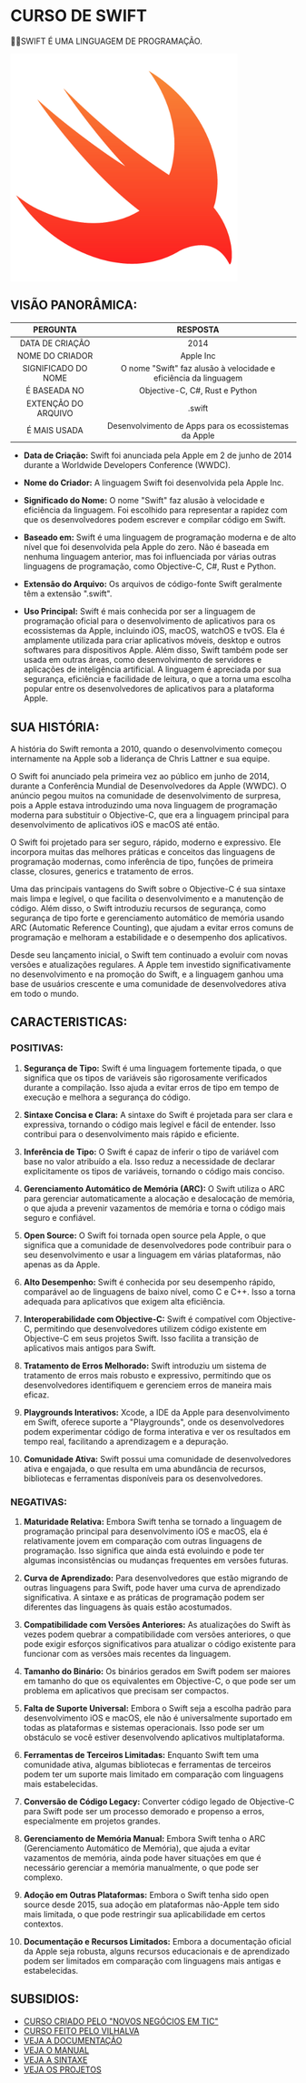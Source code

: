 # CURSO DE SWIFT
👨‍⚖️SWIFT É UMA LINGUAGEM DE PROGRAMAÇÃO.

<img src="FOTO.png" align="center" width="400"> <br>

## VISÃO PANORÂMICA:
| PERGUNTA | RESPOSTA |
| :---: | :---: |
| DATA DE CRIAÇÃO | 2014 |
| NOME DO CRIADOR | Apple Inc | 
| SIGNIFICADO DO NOME | O nome "Swift" faz alusão à velocidade e eficiência da linguagem |
| É BASEADA NO | Objective-C, C#, Rust e Python |
| EXTENÇÃO DO ARQUIVO | .swift |
| É MAIS USADA | Desenvolvimento de Apps para os ecossistemas da Apple |

- **Data de Criação:** Swift foi anunciada pela Apple em 2 de junho de 2014 durante a Worldwide Developers Conference (WWDC).

- **Nome do Criador:** A linguagem Swift foi desenvolvida pela Apple Inc.

- **Significado do Nome:** O nome "Swift" faz alusão à velocidade e eficiência da linguagem. Foi escolhido para representar a rapidez com que os desenvolvedores podem escrever e compilar código em Swift.

- **Baseado em:** Swift é uma linguagem de programação moderna e de alto nível que foi desenvolvida pela Apple do zero. Não é baseada em nenhuma linguagem anterior, mas foi influenciada por várias outras linguagens de programação, como Objective-C, C#, Rust e Python.

- **Extensão do Arquivo:** Os arquivos de código-fonte Swift geralmente têm a extensão ".swift".

- **Uso Principal:** Swift é mais conhecida por ser a linguagem de programação oficial para o desenvolvimento de aplicativos para os ecossistemas da Apple, incluindo iOS, macOS, watchOS e tvOS. Ela é amplamente utilizada para criar aplicativos móveis, desktop e outros softwares para dispositivos Apple. Além disso, Swift também pode ser usada em outras áreas, como desenvolvimento de servidores e aplicações de inteligência artificial. A linguagem é apreciada por sua segurança, eficiência e facilidade de leitura, o que a torna uma escolha popular entre os desenvolvedores de aplicativos para a plataforma Apple.

## SUA HISTÓRIA:
A história do Swift remonta a 2010, quando o desenvolvimento começou internamente na Apple sob a liderança de Chris Lattner e sua equipe.

O Swift foi anunciado pela primeira vez ao público em junho de 2014, durante a Conferência Mundial de Desenvolvedores da Apple (WWDC). O anúncio pegou muitos na comunidade de desenvolvimento de surpresa, pois a Apple estava introduzindo uma nova linguagem de programação moderna para substituir o Objective-C, que era a linguagem principal para desenvolvimento de aplicativos iOS e macOS até então.

O Swift foi projetado para ser seguro, rápido, moderno e expressivo. Ele incorpora muitas das melhores práticas e conceitos das linguagens de programação modernas, como inferência de tipo, funções de primeira classe, closures, generics e tratamento de erros.

Uma das principais vantagens do Swift sobre o Objective-C é sua sintaxe mais limpa e legível, o que facilita o desenvolvimento e a manutenção de código. Além disso, o Swift introduziu recursos de segurança, como segurança de tipo forte e gerenciamento automático de memória usando ARC (Automatic Reference Counting), que ajudam a evitar erros comuns de programação e melhoram a estabilidade e o desempenho dos aplicativos.

Desde seu lançamento inicial, o Swift tem continuado a evoluir com novas versões e atualizações regulares. A Apple tem investido significativamente no desenvolvimento e na promoção do Swift, e a linguagem ganhou uma base de usuários crescente e uma comunidade de desenvolvedores ativa em todo o mundo.

## CARACTERISTICAS:
### POSITIVAS:
1. **Segurança de Tipo:** Swift é uma linguagem fortemente tipada, o que significa que os tipos de variáveis são rigorosamente verificados durante a compilação. Isso ajuda a evitar erros de tipo em tempo de execução e melhora a segurança do código.

2. **Sintaxe Concisa e Clara:** A sintaxe do Swift é projetada para ser clara e expressiva, tornando o código mais legível e fácil de entender. Isso contribui para o desenvolvimento mais rápido e eficiente.

3. **Inferência de Tipo:** O Swift é capaz de inferir o tipo de variável com base no valor atribuído a ela. Isso reduz a necessidade de declarar explicitamente os tipos de variáveis, tornando o código mais conciso.

4. **Gerenciamento Automático de Memória (ARC):** O Swift utiliza o ARC para gerenciar automaticamente a alocação e desalocação de memória, o que ajuda a prevenir vazamentos de memória e torna o código mais seguro e confiável.

5. **Open Source:** O Swift foi tornada open source pela Apple, o que significa que a comunidade de desenvolvedores pode contribuir para o seu desenvolvimento e usar a linguagem em várias plataformas, não apenas as da Apple.

6. **Alto Desempenho:** Swift é conhecida por seu desempenho rápido, comparável ao de linguagens de baixo nível, como C e C++. Isso a torna adequada para aplicativos que exigem alta eficiência.

7. **Interoperabilidade com Objective-C:** Swift é compatível com Objective-C, permitindo que desenvolvedores utilizem código existente em Objective-C em seus projetos Swift. Isso facilita a transição de aplicativos mais antigos para Swift.

8. **Tratamento de Erros Melhorado:** Swift introduziu um sistema de tratamento de erros mais robusto e expressivo, permitindo que os desenvolvedores identifiquem e gerenciem erros de maneira mais eficaz.

9. **Playgrounds Interativos:** Xcode, a IDE da Apple para desenvolvimento em Swift, oferece suporte a "Playgrounds", onde os desenvolvedores podem experimentar código de forma interativa e ver os resultados em tempo real, facilitando a aprendizagem e a depuração.

10. **Comunidade Ativa:** Swift possui uma comunidade de desenvolvedores ativa e engajada, o que resulta em uma abundância de recursos, bibliotecas e ferramentas disponíveis para os desenvolvedores.

### NEGATIVAS:
1. **Maturidade Relativa:** Embora Swift tenha se tornado a linguagem de programação principal para desenvolvimento iOS e macOS, ela é relativamente jovem em comparação com outras linguagens de programação. Isso significa que ainda está evoluindo e pode ter algumas inconsistências ou mudanças frequentes em versões futuras.

2. **Curva de Aprendizado:** Para desenvolvedores que estão migrando de outras linguagens para Swift, pode haver uma curva de aprendizado significativa. A sintaxe e as práticas de programação podem ser diferentes das linguagens às quais estão acostumados.

3. **Compatibilidade com Versões Anteriores:** As atualizações do Swift às vezes podem quebrar a compatibilidade com versões anteriores, o que pode exigir esforços significativos para atualizar o código existente para funcionar com as versões mais recentes da linguagem.

4. **Tamanho do Binário:** Os binários gerados em Swift podem ser maiores em tamanho do que os equivalentes em Objective-C, o que pode ser um problema em aplicativos que precisam ser compactos.

5. **Falta de Suporte Universal:** Embora o Swift seja a escolha padrão para desenvolvimento iOS e macOS, ele não é universalmente suportado em todas as plataformas e sistemas operacionais. Isso pode ser um obstáculo se você estiver desenvolvendo aplicativos multiplataforma.

6. **Ferramentas de Terceiros Limitadas:** Enquanto Swift tem uma comunidade ativa, algumas bibliotecas e ferramentas de terceiros podem ter um suporte mais limitado em comparação com linguagens mais estabelecidas.

7. **Conversão de Código Legacy:** Converter código legado de Objective-C para Swift pode ser um processo demorado e propenso a erros, especialmente em projetos grandes.

8. **Gerenciamento de Memória Manual:** Embora Swift tenha o ARC (Gerenciamento Automático de Memória), que ajuda a evitar vazamentos de memória, ainda pode haver situações em que é necessário gerenciar a memória manualmente, o que pode ser complexo.

9. **Adoção em Outras Plataformas:** Embora o Swift tenha sido open source desde 2015, sua adoção em plataformas não-Apple tem sido mais limitada, o que pode restringir sua aplicabilidade em certos contextos.

10. **Documentação e Recursos Limitados:** Embora a documentação oficial da Apple seja robusta, alguns recursos educacionais e de aprendizado podem ser limitados em comparação com linguagens mais antigas e estabelecidas.

## SUBSIDIOS:
- [CURSO CRIADO PELO "NOVOS NEGÓCIOS EM TIC"](https://www.youtube.com/playlist?list=PLTl7hsEfhCWVx6os_oOHpJF_YrJmRnIQk)
- [CURSO FEITO PELO VILHALVA](https://github.com/VILHALVA)
- [VEJA A DOCUMENTAÇÃO](https://www.apple.com/br/swift/)
- [VEJA O MANUAL](./MANUAL.md)
- [VEJA A SINTAXE](./SINTAXE.md)
- [VEJA OS PROJETOS](https://github.com/VILHALVA?tab=repositories&q=topic:SWIFT)

